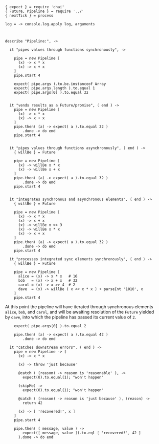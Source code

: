     { expect } = require 'chai'
    { Future, Pipeline } = require '../'
    { nextTick } = process

    log = -> console.log.apply log, arguments



    describe "Pipeline:", ->

      it "pipes values through functions synchronously", ->

        pipe = new Pipeline [
          (x) -> x * x
          (x) -> x + x
        ]
        pipe.start 4

        expect( pipe.args ).to.be.instanceof Array
        expect( pipe.args.length ).to.equal 1
        expect( pipe.args[0] ).to.equal 32


      it "vends results as a Future/promise", ( end ) ->
        pipe = new Pipeline [
          (x) -> x * x
          (x) -> x + x
        ]
        pipe.then( (a) -> expect( a ).to.equal 32 )
            .done -> do end
        pipe.start 4


      it "pipes values through functions asynchronously", ( end ) ->
        { willBe } = Future

        pipe = new Pipeline [
          (x) -> willBe x * x
          (x) -> willBe x + x
        ]
        pipe.then( (a) -> expect( a ).to.equal 32 )
            .done -> do end
        pipe.start 4


      it "integrates synchronous and asynchronous elements", ( end ) ->
        { willBe } = Future

        pipe = new Pipeline [
          (x) -> x * x
          (x) -> x + x
          (x) -> willBe x >> 3
          (x) -> willBe x * x
          (x) -> x + x
        ]
        pipe.then( (a) -> expect( a ).to.equal 32 )
            .done -> do end
        pipe.start 4

      it "processes integrated sync elements synchronously", ( end ) ->
        { willBe } = Future

        pipe = new Pipeline [
          alice = (x) -> x * x   # 16
          bob   = (x) -> x + x   # 32
          carol = (x) -> x >> 4  # 2
          dave  = (x) -> willBe ( x << x * x ) + parseInt '1010', x
        ]
        pipe.start 4

At this point the pipeline will have iterated through synchronous elements
`alice`, `bob`, and `carol`, and will be awaiting resolution of the `Future`
yielded by `dave`, into which the pipeline has passed its current value of `2`.

        expect( pipe.args[0] ).to.equal 2

        pipe.then( (a) -> expect( a ).to.equal 42 )
            .done -> do end

      it "catches downstream errors", ( end ) ->
        pipe = new Pipeline -> [
          (x) -> x * x

          (x) -> throw 'just because'

          @catch ( (reason) -> reason is 'reasonable' ), ->
            expect(0).to.equal(1); "won't happen"

          (skipMe) ->
            expect(0).to.equal(1); "won't happen"

          @catch ( (reason) -> reason is 'just because' ), (reason) ->
            return 42

          (x) -> [ 'recovered!', x ]
        ]
        pipe.start 4

        pipe.then( ( message, value ) ->
            expect([ message, value ]).to.eql [ 'recovered!', 42 ]
          ).done -> do end
